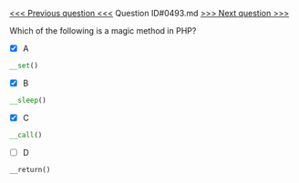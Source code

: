 [<<< Previous question <<<](0492.md)  Question ID#0493.md  [>>> Next question >>>](0494.md) 

Which of the following is a magic method in PHP?

- [x] A
```php
__set()
```

- [x] B
```php
__sleep()
```

- [x] C
```php
__call()
```

- [ ] D
```php
__return()
```

